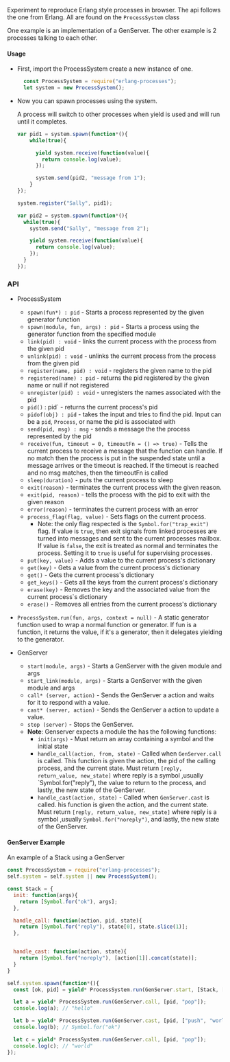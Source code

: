 Experiment to reproduce Erlang style processes in browser. The api follows the one from Erlang. All are found on the `ProcessSystem` class

One example is an implementation of a GenServer. The other example is 2 processes talking
to each other.

#### Usage

* First, import the ProcessSystem create a new instance of one.
  ```javascript
    const ProcessSystem = require("erlang-processes");
    let system = new ProcessSystem();
  ```

* Now you can spawn processes using the system.

    A process will switch to other processes when yield is used and will run until it completes.

    ```javascript
    var pid1 = system.spawn(function*(){
        while(true){

          yield system.receive(function(value){
            return console.log(value);
          });

          system.send(pid2, "message from 1");
        }
    });

    system.register("Sally", pid1);

    var pid2 = system.spawn(function*(){
      while(true){
        system.send("Sally", "message from 2");

        yield system.receive(function(value){
          return console.log(value);
        });
      }
    });

    ```

### API

* ProcessSystem
    * `spawn(fun*) : pid` - Starts a process represented by the given generator function
    * `spawn(module, fun, args) : pid` - Starts a process using the generator function from the specified module
    * `link(pid) : void` - links the current process with the process from the given pid
    * `unlink(pid) : void` - unlinks the current process from the process from the given pid
    * `register(name, pid) : void` - registers the given name to the pid
    * `registered(name) : pid` - returns the pid registered by the given name or null if not registered
    * `unregister(pid) : void` - unregisters the names associated with the pid
    * `pid()` : pid` - returns the current process's pid
    * `pidof(obj) : pid` - takes the input and tries to find the pid. Input can be a `pid`, `Process`, or name the pid is associated with
    * `send(pid, msg) : msg` - sends a message the the process represented by the pid
    * `receive(fun, timeout = 0, timeoutFn = () => true)` - Tells the current process to receive a message that the function can handle. If no match then the process is put in the suspended state until a message arrives or the timeout is reached. If the timeout is reached and no msg matches, then the timeoutFn is called
    * `sleep(duration)` - puts the current process to sleep
    * `exit(reason)` - terminates the current process with the given reason.
    * `exit(pid, reason)` - tells the process with the pid to exit with the given reason
    * `error(reason)` - terminates the current process with an error
    * `process_flag(flag, value)` - Sets flags on the current process.
        * Note: the only flag respected is the `Symbol.for("trap_exit")` flag. If value is `true`, then exit signals from linked processes are turned into messages and sent to the current processes mailbox. If value is `false`, the exit is treated as normal and terminates the process. Setting it to `true` is useful for supervising processes.
    * `put(key, value)` - Adds a value to the current process's dictionary
    * `get(key)` - Gets a value from the current process's dictionary
    * `get()` - Gets the current process's dictionary
    * `get_keys()` - Gets all the keys from the current process's dictionary
    * `erase(key)` - Removes the key and the associated value from the current process`s dictionary
    * `erase()` - Removes all entries from the current process's dictionary

* `ProcessSystem.run(fun, args, context = null)` - A static generator function used to wrap a normal function or generator. If fun is a function, it returns the value, if it's a generator, then it delegates yielding to the generator.

* GenServer
    * `start(module, args)` - Starts a GenServer with the given module and args
    * `start_link(module, args)` - Starts a GenServer with the given module and args
    * `call* (server, action)` - Sends the GenServer a action and waits for it to respond with a value.
    * `cast* (server, action)` - Sends the GenServer a action to update a value.
    * `stop (server)` - Stops the GenServer.
    * **Note**: Genserver expects a module the has the following functions:
        * `init(args)` - Must return an array containing a symbol and the initial state
        * `handle_call(action, from, state)` - Called when `GenServer.call` is called. This function is given the action, the pid of the calling process, and the current state. Must return `[reply, return_value, new_state]` where reply is a symbol ,usually `Symbol.for("reply"), the value to return to the process, and lastly, the new state of the GenServer.
        * `handle_cast(action, state)` - Called when `GenServer.cast` is called. his function is given the action, and the current state. Must return `[reply, return_value, new_state]` where reply is a symbol ,usually `Symbol.for("noreply")`, and lastly, the new state of the GenServer.

#### GenServer Example

An example of a Stack using a GenServer

```javascript
const ProcessSystem = require("erlang-processes");
self.system = self.system || new ProcessSystem();

const Stack = {
  init: function(args){
    return [Symbol.for("ok"), args];
  },

  handle_call: function(action, pid, state){
    return [Symbol.for("reply"), state[0], state.slice(1)];
  },


  handle_cast: function(action, state){
    return [Symbol.for("noreply"), [action[1]].concat(state)];
  }
}

self.system.spawn(function*(){
  const [ok, pid] = yield* ProcessSystem.run(GenServer.start, [Stack, ["hello"]]);

  let a = yield* ProcessSystem.run(GenServer.call, [pid, "pop"]);
  console.log(a); // "hello"

  let b = yield* ProcessSystem.run(GenServer.cast, [pid, ["push", "world"]]);
  console.log(b); // Symbol.for("ok")

  let c = yield* ProcessSystem.run(GenServer.call, [pid, "pop"]);
  console.log(c); // "world"
});
```
